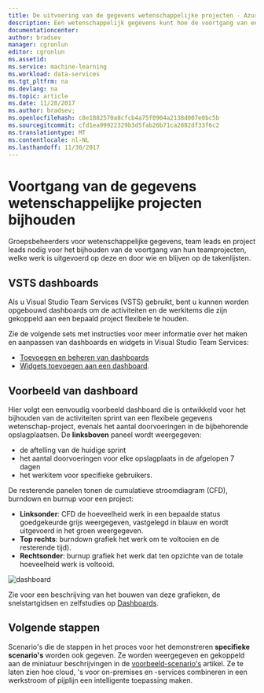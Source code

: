 ```yaml
---
title: De uitvoering van de gegevens wetenschappelijke projecten - Azure Machine Learning | Microsoft Docs
description: Een wetenschappelijk gegevens kunt hoe de voortgang van een wetenschappelijke gegevensproject volgen.
documentationcenter: 
author: bradsev
manager: cgronlun
editor: cgronlun
ms.assetid: 
ms.service: machine-learning
ms.workload: data-services
ms.tgt_pltfrm: na
ms.devlang: na
ms.topic: article
ms.date: 11/28/2017
ms.author: bradsev;
ms.openlocfilehash: c8e1882570a8cfcb4a75f0904a2138d007e0bc5b
ms.sourcegitcommit: cfd1ea99922329b3d5fab26b71ca2882df33f6c2
ms.translationtype: MT
ms.contentlocale: nl-NL
ms.lasthandoff: 11/30/2017
---
```

# <a name="track-progress-of-data-science-projects"></a>Voortgang van de gegevens wetenschappelijke projecten bijhouden

Groepsbeheerders voor wetenschappelijke gegevens, team leads en project leads nodig voor het bijhouden van de voortgang van hun teamprojecten, welke werk is uitgevoerd op deze en door wie en blijven op de takenlijsten. 

## <a name="vsts-dashboards"></a>VSTS dashboards
Als u Visual Studio Team Services (VSTS) gebruikt, bent u kunnen worden opgebouwd dashboards om de activiteiten en de werkitems die zijn gekoppeld aan een bepaald project flexibele te houden. 

Zie de volgende sets met instructies voor meer informatie over het maken en aanpassen van dashboards en widgets in Visual Studio Team Services:

- [Toevoegen en beheren van dashboards](https://docs.microsoft.com/vsts/report/dashboards/dashboards)
- [Widgets toevoegen aan een dashboard](https://docs.microsoft.com/vsts/report/dashboards/add-widget-to-dashboard).

## <a name="example-dashboard"></a>Voorbeeld van dashboard

Hier volgt een eenvoudig voorbeeld dashboard die is ontwikkeld voor het bijhouden van de activiteiten sprint van een flexibele gegevens wetenschap-project, evenals het aantal doorvoeringen in de bijbehorende opslagplaatsen. De **linksboven** paneel wordt weergegeven:

- de aftelling van de huidige sprint 
- het aantal doorvoeringen voor elke opslagplaats in de afgelopen 7 dagen
- het werkitem voor specifieke gebruikers. 

De resterende panelen tonen de cumulatieve stroomdiagram (CFD), burndown en burnup voor een project:

- **Linksonder**: CFD de hoeveelheid werk in een bepaalde status goedgekeurde grijs weergegeven, vastgelegd in blauw en wordt uitgevoerd in het groen weergegeven.
- **Top rechts**: burndown grafiek het werk om te voltooien en de resterende tijd).
- **Rechtsonder**: burnup grafiek het werk dat ten opzichte van de totale hoeveelheid werk is voltooid.

![dashboard](./media/track-progress/dashboard.png)

Zie voor een beschrijving van het bouwen van deze grafieken, de snelstartgidsen en zelfstudies op [Dashboards](https://docs.microsoft.com/vsts/report/dashboards/).
 
## <a name="next-steps"></a>Volgende stappen

Scenario's die de stappen in het proces voor het demonstreren **specifieke scenario's** worden ook gegeven. Ze worden weergegeven en gekoppeld aan de miniatuur beschrijvingen in de [voorbeeld-scenario's](walkthroughs.md) artikel. Ze te laten zien hoe cloud, 's voor on-premises en -services combineren in een werkstroom of pijplijn een intelligente toepassing maken. 

